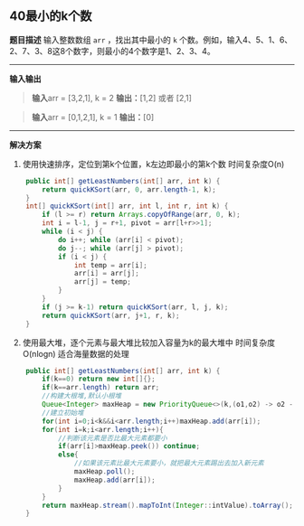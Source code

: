 ## 40最小的k个数
**题目描述**
输入整数数组 `arr` ，找出其中最小的 `k` 个数。例如，输入4、5、1、6、2、7、3、8这8个数字，则最小的4个数字是1、2、3、4。

---
**输入输出**
>**输入**arr = [3,2,1], k = 2
**输出：**[1,2] 或者 [2,1]

>**输入**arr = [0,1,2,1], k = 1
**输出：**[0]

---
**解决方案**
1. 使用快速排序，定位到第k个位置，k左边即最小的第k个数 时间复杂度O(n)
```java
	public int[] getLeastNumbers(int[] arr, int k) {
        return quickKSort(arr, 0, arr.length-1, k);
    }
    int[] quickKSort(int[] arr, int l, int r, int k) {
        if (l >= r) return Arrays.copyOfRange(arr, 0, k);
        int i = l-1, j = r+1, pivot = arr[l+r>>1];
        while (i < j) {
            do i++; while (arr[i] < pivot);
            do j--; while (arr[j] > pivot);
            if (i < j) {
                int temp = arr[i];
                arr[i] = arr[j];
                arr[j] = temp;
            }
        }
        if (j >= k-1) return quickKSort(arr, l, j, k);
        return quickKSort(arr, j+1, r, k);
    }
```

2. 使用最大堆，逐个元素与最大堆比较加入容量为k的最大堆中
时间复杂度O(nlogn)
适合海量数据的处理
```java
    public int[] getLeastNumbers(int[] arr, int k) {
        if(k==0) return new int[]{};
        if(k==arr.length) return arr;
        //构建大根堆,默认小根堆
        Queue<Integer> maxHeap = new PriorityQueue<>(k,(o1,o2) -> o2 - o1);
        //建立初始堆
        for(int i=0;i<k&&i<arr.length;i++)maxHeap.add(arr[i]);
        for(int i=k;i<arr.length;i++){
            //判断该元素是否比最大元素都要小
            if(arr[i]>maxHeap.peek()) continue;
            else{
                //如果该元素比最大元素要小，就把最大元素踢出去加入新元素
                maxHeap.poll();
                maxHeap.add(arr[i]);
            }
        }
        return maxHeap.stream().mapToInt(Integer::intValue).toArray();
    }
```
